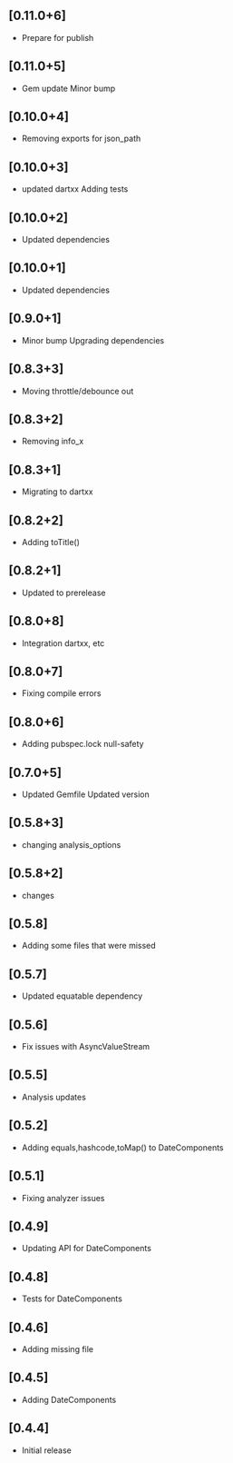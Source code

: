 ## [0.11.0+6]
 * Prepare for publish

## [0.11.0+5]
 * Gem update
Minor bump

## [0.10.0+4]
 * Removing exports for json_path

## [0.10.0+3]
 * updated dartxx
Adding tests

## [0.10.0+2]
 * Updated dependencies

## [0.10.0+1]
 * Updated dependencies

## [0.9.0+1]
 * Minor bump
Upgrading dependencies

## [0.8.3+3]
 * Moving throttle/debounce out

## [0.8.3+2]
 * Removing info_x

## [0.8.3+1]
 * Migrating to dartxx

## [0.8.2+2]
 * Adding toTitle()

## [0.8.2+1]
 * Updated to prerelease

## [0.8.0+8]
 * Integration dartxx, etc

## [0.8.0+7]
 * Fixing compile errors

## [0.8.0+6]
 * Adding pubspec.lock
null-safety

## [0.7.0+5]
 * Updated Gemfile
Updated version

## [0.5.8+3]
 * changing analysis_options

## [0.5.8+2]
 * changes

## [0.5.8]
 * Adding some files that were missed 
## [0.5.7]
 * Updated equatable dependency 
## [0.5.6]
 * Fix issues with AsyncValueStream 
## [0.5.5] 
 * Analysis updates
## [0.5.2] 
 * Adding equals,hashcode,toMap() to DateComponents
## [0.5.1] 
 * Fixing analyzer issues
## [0.4.9] 
 * Updating API for DateComponents
## [0.4.8] 
 * Tests for DateComponents
## [0.4.6] 
 * Adding missing file
## [0.4.5] 
 * Adding DateComponents
## [0.4.4] 
 * Initial release

